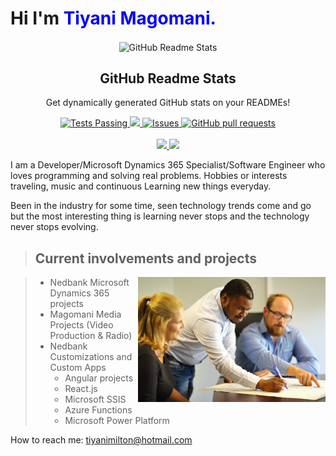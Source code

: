 # Hi I'm **<span style="color:blue">Tiyani Magomani.</span>**

<p align="center">
 <img width="100px" src="https://res.cloudinary.com/anuraghazra/image/upload/v1594908242/logo_ccswme.svg" align="center" alt="GitHub Readme Stats" />
 <h2 align="center">GitHub Readme Stats</h2>
 <p align="center">Get dynamically generated GitHub stats on your READMEs!</p>
</p>
  <p align="center">
    <a href="https://github.com/tiyanimilton/github-readme-stats/actions">
      <img alt="Tests Passing" src="https://github.com/anuraghazra/github-readme-stats/workflows/Test/badge.svg" />
    </a>
    <a href="https://codecov.io/gh/tiyanimilton/github-readme-stats">
      <img src="https://codecov.io/gh/tiyanimilton/github-readme-stats/branch/master/graph/badge.svg" />
    </a>
    <a href="https://github.com/tiyanimilton/github-readme-stats/issues">
      <img alt="Issues" src="https://img.shields.io/github/issues/tiyanimilton/github-readme-stats?color=0088ff" />
    </a>
    <a href="https://github.com/tiyanimilton/github-readme-stats/pulls">
      <img alt="GitHub pull requests" src="https://img.shields.io/github/issues-pr/tiyanimilton/github-readme-stats?color=0088ff" />
    </a>
    <br />
    <br />
    <a href="https://a.paddle.com/v2/click/16413/119403?link=1227">
      <img src="https://img.shields.io/badge/Supported%20by-VSCode%20Power%20User%20%E2%86%92-gray.svg?colorA=655BE1&colorB=4F44D6&style=for-the-badge"/>
    </a>
    <a href="https://a.paddle.com/v2/click/16413/119403?link=2345">
      <img src="https://img.shields.io/badge/Supported%20by-Node%20Cli.com%20%E2%86%92-gray.svg?colorA=61c265&colorB=4CAF50&style=for-the-badge"/>
    </a>
  </p>
  </p>

I am a Developer/Microsoft Dynamics 365 Specialist/Software Engineer who loves programming and solving real problems.
Hobbies or interests traveling, music and continuous Learning new things everyday.



Been in the industry for some time, seen technology trends come and go but the most interesting thing is learning never stops and the technology never stops evolving.


> ## Current involvements and projects

<picture >
  <img alt="Shows an illustrated sun in light color mode and a moon with stars in dark color mode." src="IMG_0341.jpeg" width="300"  align="right" >
</picture>

>    * Nedbank Microsoft Dynamics 365 projects
>    * Magomani Media Projects (Video Production & Radio)  
>    * Nedbank Customizations and Custom Apps
>      - Angular projects
>      - React.js
>      - Microsoft SSIS
>      - Azure Functions
>      - Microsoft Power Platform 

How to reach me: tiyanimilton@hotmail.com
